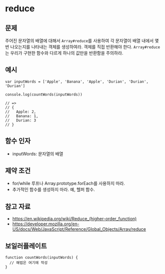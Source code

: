 # reduce

## 문제

주어진 문자열의 배열에 대해서 `Array#reduce`를 사용하여 각 문자열이 배열 내에서 몇 번 나오는지를 나타내는 객체를 생성하여라. 객체를 직접 반환해야 한다. `Array#reduce`는 우리가 구현한 함수와 다르게 하나의 값만을 반환함을 주의하라.

## 예시

```
var inputWords = ['Apple', 'Banana', 'Apple', 'Durian', 'Durian', 'Durian']

console.log(countWords(inputWords))

// =>
// {
//   Apple: 2,
//   Banana: 1,
//   Durian: 3
// }
```

## 함수 인자

- inputWords: 문자열의 배열

## 제약 조건

- for/while 루프나 Array.prototype.forEach를 사용하지 마라.
- 추가적인 함수를 생성하지 마라. 예, 헬퍼 함수.

## 참고 자료

- https://en.wikipedia.org/wiki/Reduce_(higher-order_function)
- https://developer.mozilla.org/en-US/docs/Web/JavaScript/Reference/Global_Objects/Array/reduce

## 보일러플레이트

```
function countWords(inputWords) {
  // 해법은 여기에 작성
}
```